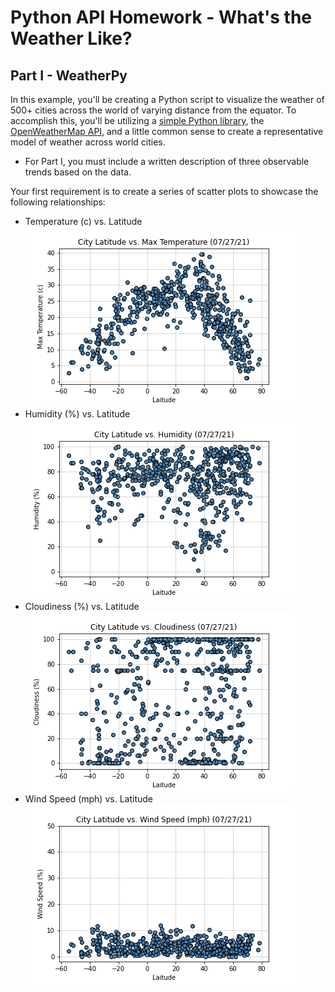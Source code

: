 # Python API Homework - What's the Weather Like?

## Part I - WeatherPy

In this example, you'll be creating a Python script to visualize the weather of 500+ cities across the world of varying distance from the equator. To accomplish this, you'll be utilizing a [simple Python library](https://pypi.python.org/pypi/citipy), the [OpenWeatherMap API](https://openweathermap.org/api), and a little common sense to create a representative model of weather across world cities.

* For Part I, you must include a written description of three observable trends based on the data.

Your first requirement is to create a series of scatter plots to showcase the following relationships:

* Temperature (c) vs. Latitude
![](../output_data/City_Latitude_vs_Max_Temperature.png)
* Humidity (%) vs. Latitude
![](../output_data/City_Latitude_vs_Humidity.png)
* Cloudiness (%) vs. Latitude
![](../output_data/City_Latitude_vs_Cloudiness.png)
* Wind Speed (mph) vs. Latitude
![](../output_data/LatitudeWind.png)


